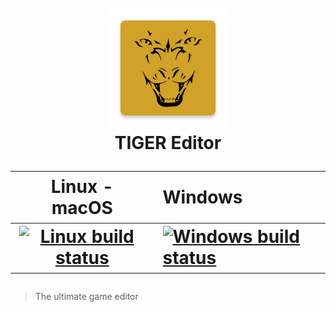 <h1 align="center">
  <br>
  <img src="https://github.com/TIGER-PROJECT/tiger-editor/raw/master/assets/icons/github/icon.png" alt="Tiger icon" width="192"></a>
  <br>
  TIGER Editor
  <br>
  
  
| Linux - macOS | Windows |
| :-----------: | :---- |
[ ![Linux build status][1]][2] | [![Windows build status][3]][4] |

[1]: https://travis-ci.org/TIGER-PROJECT/tiger-editor.svg?branch=master
[2]: https://travis-ci.org/TIGER-PROJECT/tiger-editor

[3]: https://ci.appveyor.com/api/projects/status/github/TIGER-PROJECT/tiger-editor
[4]: https://ci.appveyor.com/project/armaldio/tiger-editor/branch/master
</h1>

> The ultimate game editor

